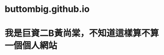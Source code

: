 # buttombig.github.io
<!DOCTYPE html>
<html>
  <head>
    <meta charset="utf-8">
    <title>07170224，GitHub</title>
  </head>
  <body>
    <h1>我是巨資二B黃尚棠，不知道這樣算不算一個個人網站</h1>
  </body>
</html>
